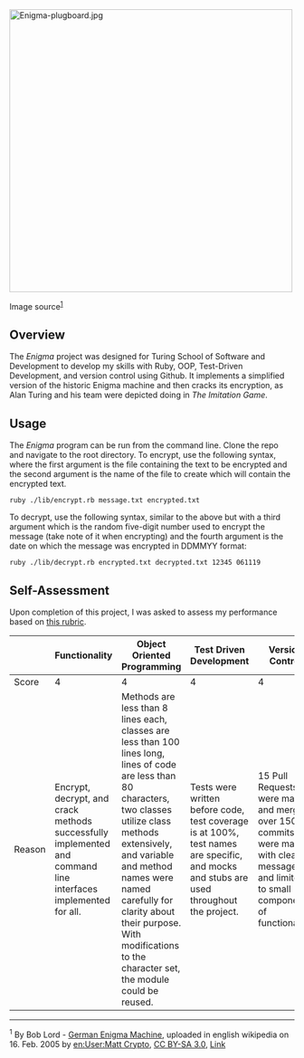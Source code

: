 <img src="https://upload.wikimedia.org/wikipedia/commons/2/27/Enigma-plugboard.jpg" alt="Enigma-plugboard.jpg" width=500>

Image source<sup>[1](#footnote)</sup>

## Overview

The *Enigma* project was designed for Turing School of Software and Development to develop my skills with Ruby, OOP, Test-Driven Development, and version control using Github. It implements a simplified version of the historic Enigma machine and then cracks its encryption, as Alan Turing and his team were depicted doing in *The Imitation Game*.

## Usage

The *Enigma* program can be run from the command line. Clone the repo and navigate to the root directory. To encrypt, use the following syntax, where the first argument is the file containing the text to be encrypted and the second argument is the name of the file to create which will contain the encrypted text.

```
ruby ./lib/encrypt.rb message.txt encrypted.txt
```

To decrypt, use the following syntax, similar to the above but with a third argument which is the random five-digit number used to encrypt the message (take note of it when encrypting) and the fourth argument is the date on which the message was encrypted in DDMMYY format:

```
ruby ./lib/decrypt.rb encrypted.txt decrypted.txt 12345 061119
```

## Self-Assessment

Upon completion of this project, I was asked to assess my performance based on [this rubric](https://backend.turing.io/module1/projects/enigma/rubric).

|              | Functionality | Object Oriented Programming | Test Driven Development | Version Control |
| ----------- | ----------- | ----------- | ----------- | ----------- |
| Score | 4 | 4 | 4 | 4 |
| Reason | Encrypt, decrypt, and crack methods successfully implemented and command line interfaces implemented for all. | Methods are less than 8 lines each, classes are less than 100 lines long, lines of code are less than 80 characters, two classes utilize class methods extensively, and variable and method names were named carefully for clarity about their purpose. With modifications to the character set, the module could be reused.| Tests were written before code, test coverage is at 100%, test names are specific, and mocks and stubs are used throughout the project. | 15 Pull Requests were made and merged, over 150 commits were made with clear messages and limited to small components of functionality.

---

<sup><a name="footnote">1</a></sup> By Bob Lord - <a rel="nofollow" class="external text" href="http://www.ilord.com/enigma.html">German Enigma Machine</a>, uploaded in english wikipedia on 16. Feb. 2005 by <a href="https://en.wikipedia.org/wiki/User:Matt_Crypto" class="extiw" title="en:User:Matt Crypto">en:User:Matt Crypto</a>, <a href="http://creativecommons.org/licenses/by-sa/3.0/" title="Creative Commons Attribution-Share Alike 3.0">CC BY-SA 3.0</a>, <a href="https://commons.wikimedia.org/w/index.php?curid=258976">Link</a>
